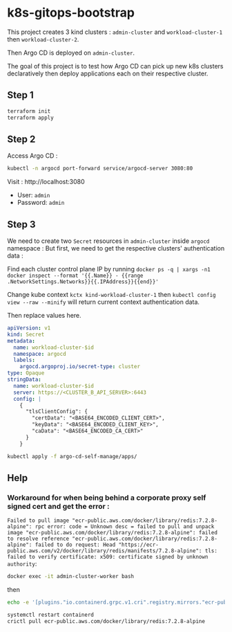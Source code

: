 # k8s-gitops-bootstrap
This project creates 3 kind clusters : `admin-cluster` and `workload-cluster-1` then `workload-cluster-2`.

Then Argo CD is deployed on `admin-cluster`.

The goal of this project is to test how Argo CD can pick up new k8s clusters declaratively then deploy applications each on their respective cluster.
## Step 1
```sh
terraform init
terraform apply
```
## Step 2
Access Argo CD :
```sh
kubectl -n argocd port-forward service/argocd-server 3080:80
```

Visit : http://localhost:3080
* User: `admin`
* Password: `admin`

## Step 3
We need to create two `Secret` resources in `admin-cluster` inside `argocd` namespace :
But first, we need to get the respective clusters' authentication data : 

Find each cluster control plane IP by running `docker ps -q | xargs -n1 docker inspect --format '{{.Name}} - {{range .NetworkSettings.Networks}}{{.IPAddress}}{{end}}'`

Change kube context `kctx kind-workload-cluster-1` then `kubectl config view --raw --minify` will return current context authentication data.

Then replace values here.
```yaml
apiVersion: v1
kind: Secret
metadata:
  name: workload-cluster-$id
  namespace: argocd
  labels:
    argocd.argoproj.io/secret-type: cluster
type: Opaque
stringData:
  name: workload-cluster-$id
  server: https://<CLUSTER_B_API_SERVER>:6443
  config: |
    {
      "tlsClientConfig": {
        "certData": "<BASE64_ENCODED_CLIENT_CERT>",
        "keyData": "<BASE64_ENCODED_CLIENT_KEY>",
        "caData": "<BASE64_ENCODED_CA_CERT>"
      }
    }
```

```sh
kubectl apply -f argo-cd-self-manage/apps/
```


## Help
### Workaround for when being behind a corporate proxy self signed cert and get the error :
`Failed to pull image "ecr-public.aws.com/docker/library/redis:7.2.8-alpine": rpc error: code = Unknown desc = failed to pull and unpack image "ecr-public.aws.com/docker/library/redis:7.2.8-alpine": failed to resolve reference "ecr-public.aws.com/docker/library/redis:7.2.8-alpine": failed to do request: Head "https://ecr-public.aws.com/v2/docker/library/redis/manifests/7.2.8-alpine": tls: failed to verify certificate: x509: certificate signed by unknown authority`:
```sh
docker exec -it admin-cluster-worker bash
```
then
```sh
echo -e '[plugins."io.containerd.grpc.v1.cri".registry.mirrors."ecr-public.aws.com"]\n  endpoint = ["https://ecr-public.aws.com"]\n\n[plugins."io.containerd.grpc.v1.cri".registry.configs."ecr-public.aws.com".tls]\n  insecure_skip_verify = true' >> /etc/containerd/config.toml
```
```sh
systemctl restart containerd
crictl pull ecr-public.aws.com/docker/library/redis:7.2.8-alpine
```
```